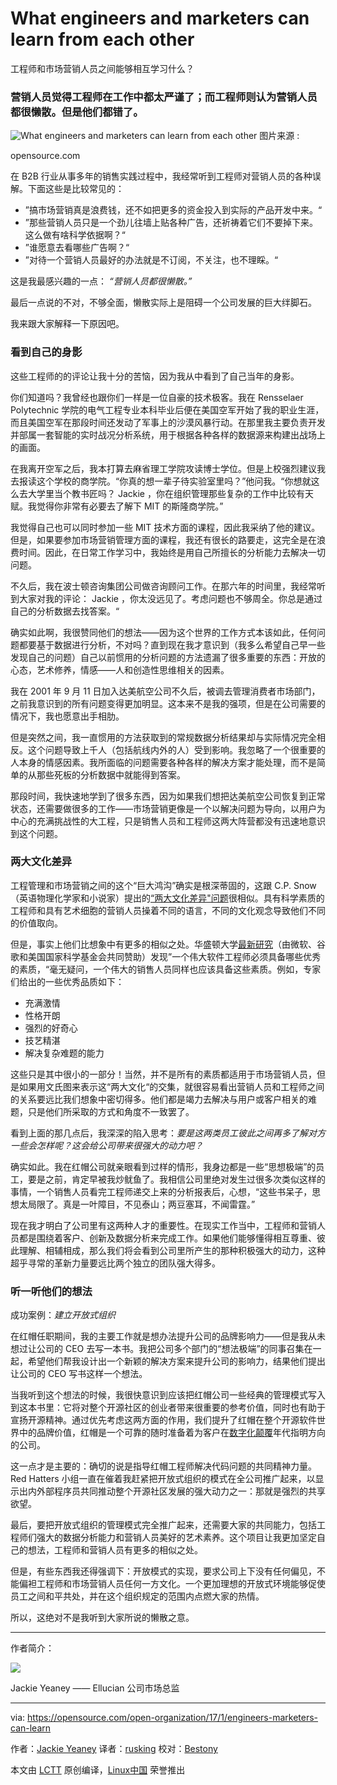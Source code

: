 
What engineers and marketers can learn from each other
============================================================
工程师和市场营销人员之间能够相互学习什么？

### 营销人员觉得工程师在工作中都太严谨了；而工程师则认为营销人员都很懒散。但是他们都错了。

 ![What engineers and marketers can learn from each other](https://opensource.com/sites/default/files/styles/image-full-size/public/images/business/BIZ_fortunecookie3.png?itok=dlRX4vO9 "What engineers and marketers can learn from each other") 
图片来源 :

opensource.com

在 B2B 行业从事多年的销售实践过程中，我经常听到工程师对营销人员的各种误解。下面这些是比较常见的：

*   ”搞市场营销真是浪费钱，还不如把更多的资金投入到实际的产品开发中来。“
*   ”那些营销人员只是一个劲儿往墙上贴各种广告，还祈祷着它们不要掉下来。这么做有啥科学依据啊？“
*   ”谁愿意去看哪些广告啊？“
*   ”对待一个营销人员最好的办法就是不订阅，不关注，也不理睬。“

这是我最感兴趣的一点：
_“营销人员都很懒散。”_

最后一点说的不对，不够全面，懒散实际上是阻碍一个公司发展的巨大绊脚石。

我来跟大家解释一下原因吧。

### 看到自己的身影

这些工程师的的评论让我十分的苦恼，因为我从中看到了自己当年的身影。

你们知道吗？我曾经也跟你们一样是一位自豪的技术极客。我在 Rensselaer Polytechnic 学院的电气工程专业本科毕业后便在美国空军开始了我的职业生涯，而且美国空军在那段时间还发动了军事上的沙漠风暴行动。在那里我主要负责开发并部属一套智能的实时战况分析系统，用于根据各种各样的数据源来构建出战场上的画面。

在我离开空军之后，我本打算去麻省理工学院攻读博士学位。但是上校强烈建议我去报读这个学校的商学院。“你真的想一辈子待实验室里吗？”他问我。“你想就这么去大学里当个教书匠吗？ Jackie ，你在组织管理那些复杂的工作中比较有天赋。我觉得你非常有必要去了解下 MIT 的斯隆商学院。”

我觉得自己也可以同时参加一些 MIT 技术方面的课程，因此我采纳了他的建议。但是，如果要参加市场营销管理方面的课程，我还有很长的路要走，这完全是在浪费时间。因此，在日常工作学习中，我始终是用自己所擅长的分析能力去解决一切问题。

不久后，我在波士顿咨询集团公司做咨询顾问工作。在那六年的时间里，我经常听到大家对我的评论： Jackie ，你太没远见了。考虑问题也不够周全。你总是通过自己的分析数据去找答案。“

确实如此啊，我很赞同他们的想法——因为这个世界的工作方式本该如此，任何问题都要基于数据进行分析，不对吗？直到现在我才意识到（我多么希望自己早一些发现自己的问题）自己以前惯用的分析问题的方法遗漏了很多重要的东西：开放的心态，艺术修养，情感——人和创造性思维相关的因素。

我在 2001 年 9 月 11 日加入达美航空公司不久后，被调去管理消费者市场部门，之前我意识到的所有问题变得更加明显。这本来不是我的强项，但是在公司需要的情况下，我也愿意出手相肋。

但是突然之间，我一直惯用的方法获取到的常规数据分析结果却与实际情况完全相反。这个问题导致上千人（包括航线内外的人）受到影响。我忽略了一个很重要的人本身的情感因素。我所面临的问题需要各种各样的解决方案才能处理，而不是简单的从那些死板的分析数据中就能得到答案。

那段时间，我快速地学到了很多东西，因为如果我们想把达美航空公司恢复到正常状态，还需要做很多的工作——市场营销更像是一个以解决问题为导向，以用户为中心的充满挑战性的大工程，只是销售人员和工程师这两大阵营都没有迅速地意识到这个问题。

### 两大文化差异

工程管理和市场营销之间的这个“巨大鸿沟”确实是根深蒂固的，这跟 C.P. Snow （英语物理化学家和小说家）提出的[“两大文化差异"问题][1]很相似。具有科学素质的工程师和具有艺术细胞的营销人员操着不同的语言，不同的文化观念导致他们不同的价值取向。

但是，事实上他们比想象中有更多的相似之处。华盛顿大学[最新研究][2]（由微软、谷歌和美国国家科学基金会共同赞助）发现”一个伟大软件工程师必须具备哪些优秀的素质，“毫无疑问，一个伟大的销售人员同样也应该具备这些素质。例如，专家们给出的一些优秀品质如下：

*   充满激情
*   性格开朗
*   强烈的好奇心
*   技艺精湛
*   解决复杂难题的能力

这些只是其中很小的一部分！当然，并不是所有的素质都适用于市场营销人员，但是如果用文氏图来表示这“两大文化“的交集，就很容易看出营销人员和工程师之间的关系要远比我们想象中密切得多。他们都是竭力去解决与用户或客户相关的难题，只是他们所采取的方式和角度不一致罢了。

看到上面的那几点后，我深深的陷入思考：_要是这两类员工彼此之间再多了解对方一些会怎样呢？这会给公司带来很强大的动力吧？_

确实如此。我在红帽公司就亲眼看到过样的情形，我身边都是一些“思想极端”的员工，要是之前，肯定早被我炒鱿鱼了。我相信公司里绝对发生过很多次类似这样的事情，一个销售人员看完工程师递交上来的分析报表后，心想，“这些书呆子，思想太局限了。真是一叶障目，不见泰山；两豆塞耳，不闻雷霆。”

现在我才明白了公司里有这两种人才的重要性。在现实工作当中，工程师和营销人员都是围绕着客户、创新及数据分析来完成工作。如果他们能够懂得相互尊重、彼此理解、相辅相成，那么我们将会看到公司里所产生的那种积极强大的动力，这种超乎寻常的革新力量要远比两个独立的团队强大得多。

### 听一听他们的想法

成功案例：_建立开放式组织_

在红帽任职期间，我的主要工作就是想办法提升公司的品牌影响力——但是我从未想过让公司的 CEO 去写一本书。我把公司多个部门的“想法极端”的同事召集在一起，希望他们帮我设计出一个新颖的解决方案来提升公司的影响力，结果他们提出让公司的 CEO 写书这样一个想法。

当我听到这个想法的时候，我很快意识到应该把红帽公司一些经典的管理模式写入到这本书里：它将对整个开源社区的创业者带来很重要的参考价值，同时也有助于宣扬开源精神。通过优先考虑这两方面的作用，我们提升了红帽在整个开源软件世界中的品牌价值，红帽是一个可靠的随时准备着为客户在[数字化颠覆][3]年代指明方向的公司。

这一点才是主要的：确切的说是指导红帽工程师解决代码问题的共同精神力量。 Red Hatters 小组一直在催着我赶紧把开放式组织的模式在全公司推广起来，以显示出内外部程序员共同推动整个开源社区发展的强大动力之一：那就是强烈的共享欲望。

最后，要把开放式组织的管理模式完全推广起来，还需要大家的共同能力，包括工程师们强大的数据分析能力和营销人员美好的艺术素养。这个项目让我更加坚定自己的想法，工程师和营销人员有更多的相似之处。

但是，有些东西我还得强调下：开放模式的实现，要求公司上下没有任何偏见，不能偏袒工程师和市场营销人员任何一方文化。一个更加理想的开放式环境能够促使员工之间和平共处，并在这个组织规定的范围内点燃大家的热情。

所以，这绝对不是我听到大家所说的懒散之意。

--------------------------------------------------------------------------------

作者简介：

![](https://opensource.com/sites/default/files/styles/profile_pictures/public/pictures/portrait_jackieyeaney_400x600.jpg?itok=zV4bnrzI)

Jackie Yeaney —— Ellucian 公司市场总监

--------------------------------------------------------------------------------

via: https://opensource.com/open-organization/17/1/engineers-marketers-can-learn

作者：[Jackie Yeaney][a]
译者：[rusking](https://github.com/rusking)
校对：[Bestony](https://github.com/Bestony)

本文由 [LCTT](https://github.com/LCTT/TranslateProject) 原创编译，[Linux中国](https://linux.cn/) 荣誉推出

[a]:https://opensource.com/users/jackie-yeaney
[1]:https://en.wikipedia.org/wiki/The_Two_Cultures#Implications_and_influence
[2]:https://faculty.washington.edu/ajko/papers/Li2015GreatEngineers.pdf
[3]:https://opensource.com/open-organization/16/7/future-belongs-open-leaders
